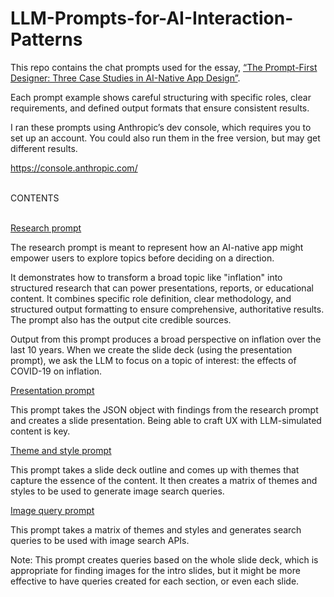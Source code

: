 # LLM-Prompts-for-AI-Interaction-Patterns

This repo contains the chat prompts used for the essay, [“The Prompt-First Designer: Three Case Studies in AI-Native App Design”](https://pages.github.com/).

Each prompt example shows careful structuring with specific roles, clear requirements, and defined output formats that ensure consistent results.

I ran these prompts using Anthropic’s dev console, which requires you to set up an account. You could also run them in the free version, but may get different results.

https://console.anthropic.com/

<br/>
CONTENTS
<br/><br/>

[Research prompt]([https://pages.github.com/](https://github.com/kgates-github/LLM-Prompts-for-AI-Interaction-Patterns/blob/main/research-prompt.txt))

The research prompt is meant to represent how an AI-native app might empower users to explore 
topics before deciding on a direction.

It demonstrates how to transform a broad topic like "inflation" into structured research that 
can power presentations, reports, or educational content. It combines specific 
role definition, clear methodology, and structured output formatting to ensure comprehensive, 
authoritative results. The prompt also has the output cite credible sources.

Output from this prompt produces a broad perspective on inflation over the last 10 years. When 
we create the slide deck (using the presentation prompt), we ask the LLM to focus on a topic 
of interest: the effects of COVID-19 on inflation.

[Presentation prompt]([https://pages.github.com/](https://github.com/kgates-github/LLM-Prompts-for-AI-Interaction-Patterns/blob/main/presentation-prompt.txt))

This prompt takes the JSON object with findings from the research prompt and creates a slide presentation. Being able to craft UX with LLM-simulated content is key.

[Theme and style prompt]([https://pages.github.com/](https://github.com/kgates-github/LLM-Prompts-for-AI-Interaction-Patterns/blob/main/theme-and-style-prompt.txt))

This prompt takes a slide deck outline and comes up with themes that capture the essence of the content. It then creates a matrix of themes and styles to be used to generate image search queries.

[Image query prompt]([https://pages.github.com/](https://github.com/kgates-github/LLM-Prompts-for-AI-Interaction-Patterns/blob/main/image-query-prompt.txt))

This prompt takes a matrix of themes and styles and generates search queries to be used with image search APIs. 

Note: This prompt creates queries based on the whole slide deck, which is appropriate for finding images for the intro slides, but it might be more effective to have queries created for each section, or even each slide.

